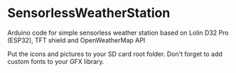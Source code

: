 # SensorlessWeatherStation
Arduino code for simple sensorless weather station based on Lolin D32 Pro (ESP32), TFT shield and OpenWeatherMap API

Put the icons and pictures to your SD card root folder. 
Don't forget to add custom fonts to your GFX library.
